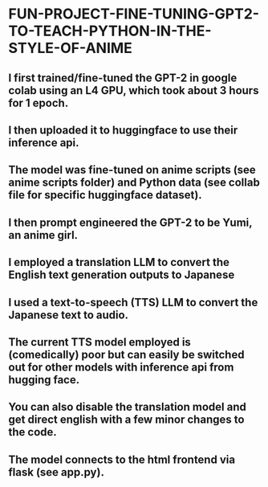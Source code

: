 # FUN-PROJECT-FINE-TUNING-GPT2-TO-TEACH-PYTHON-IN-THE-STYLE-OF-ANIME
## I first trained/fine-tuned the GPT-2 in google colab using an L4 GPU, which took about 3 hours for 1 epoch.
## I then uploaded it to huggingface to use their inference api.
## The model was fine-tuned on anime scripts (see anime scripts folder) and Python data (see collab file for specific huggingface dataset).
## I then prompt engineered the GPT-2 to be Yumi, an anime girl.
## I employed a translation LLM to convert the English text generation outputs to Japanese
## I used a text-to-speech (TTS) LLM to convert the Japanese text to audio.
## The current TTS model employed is (comedically) poor but can easily be switched out for other models with inference api from hugging face.
## You can also disable the translation model and get direct english with a few minor changes to the code.
## The model connects to the html frontend via flask (see app.py).
